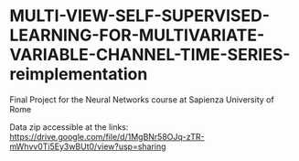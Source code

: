 # MULTI-VIEW-SELF-SUPERVISED-LEARNING-FOR-MULTIVARIATE-VARIABLE-CHANNEL-TIME-SERIES-reimplementation
Final Project for the Neural Networks course at Sapienza University of Rome 

Data zip accessible at the links: 
https://drive.google.com/file/d/1MgBNr58OJq-zTR-mWhvv0Ti5Ey3wBUt0/view?usp=sharing
